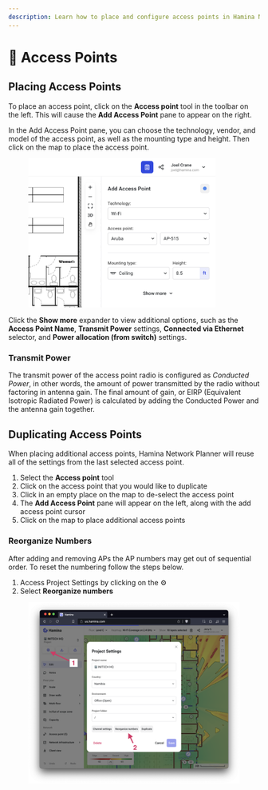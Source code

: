 ```yaml
---
description: Learn how to place and configure access points in Hamina Network Planner.
---
```


# 📶 Access Points

## Placing Access Points

To place an access point, click on the **Access point** tool in the toolbar on the left. This will cause the **Add Access Point** pane to appear on the right.

In the Add Access Point pane, you can choose the technology, vendor, and model of the access point, as well as the mounting type and height. Then click on the map to place the access point.

<figure><img src="../.gitbook/assets/add_access_point.png" alt="" width="375"><figcaption></figcaption></figure>

Click the **Show more** expander to view additional options, such as the **Access Point Name**, **Transmit Power** settings, **Connected via Ethernet** selector, and **Power allocation (from switch)** settings.

### Transmit Power

The transmit power of the access point radio is configured as _Conducted Power_, in other words, the amount of power transmitted by the radio without factoring in antenna gain. The final amount of gain, or EIRP (Equivalent Isotropic Radiated Power) is calculated by adding the Conducted Power and the antenna gain together.

## Duplicating Access Points

When placing additional access points, Hamina Network Planner will reuse all of the settings from the last selected access point.

1. Select the **Access point** tool
2. Click on the access point that you would like to duplicate
3. Click in an empty place on the map to de-select the access point
4. The **Add Access Point** pane will appear on the left, along with the add access point cursor
5. Click on the map to place additional access points



### Reorganize Numbers

After adding and removing APs the AP numbers may get out of sequential order. To reset the numbering follow the steps below.

1. Access Project Settings by clicking on the ⚙️
2. Select **Reorganize numbers**

<figure><img src="../.gitbook/assets/Screenshot 2023-09-14 at 12.24.28 PM.png" alt=""><figcaption></figcaption></figure>
